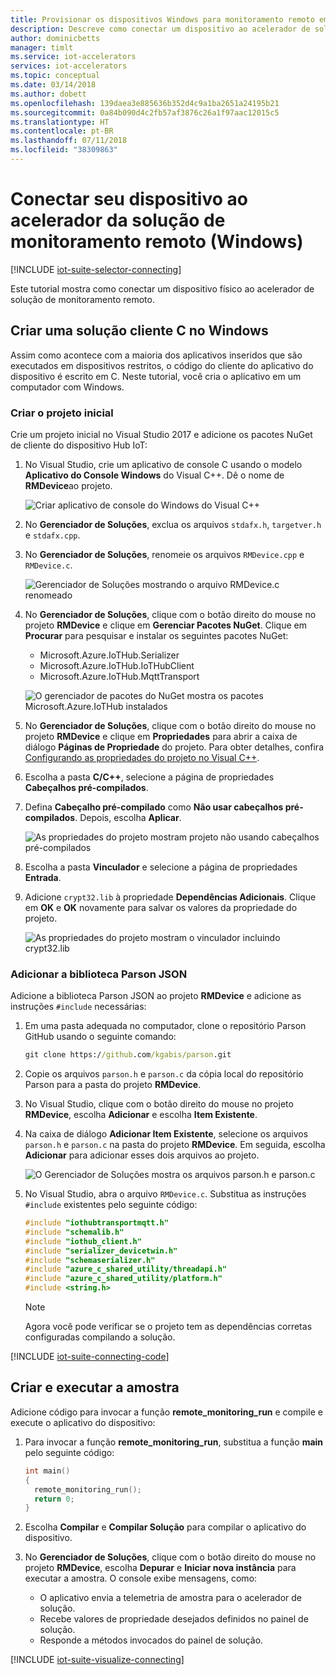 ```yaml
---
title: Provisionar os dispositivos Windows para monitoramento remoto em C – Azure | Microsoft Docs
description: Descreve como conectar um dispositivo ao acelerador de solução de Monitoramento Remoto usando um aplicativo escrito em C em execução no Windows.
author: dominicbetts
manager: timlt
ms.service: iot-accelerators
services: iot-accelerators
ms.topic: conceptual
ms.date: 03/14/2018
ms.author: dobett
ms.openlocfilehash: 139daea3e885636b352d4c9a1ba2651a24195b21
ms.sourcegitcommit: 0a84b090d4c2fb57af3876c26a1f97aac12015c5
ms.translationtype: HT
ms.contentlocale: pt-BR
ms.lasthandoff: 07/11/2018
ms.locfileid: "38309863"
---
```

# <a name="connect-your-device-to-the-remote-monitoring-solution-accelerator-windows"></a>Conectar seu dispositivo ao acelerador da solução de monitoramento remoto (Windows)

[!INCLUDE [iot-suite-selector-connecting](../../includes/iot-suite-selector-connecting.md)]

Este tutorial mostra como conectar um dispositivo físico ao acelerador de solução de monitoramento remoto.

## <a name="create-a-c-client-solution-on-windows"></a>Criar uma solução cliente C no Windows

Assim como acontece com a maioria dos aplicativos inseridos que são executados em dispositivos restritos, o código do cliente do aplicativo do dispositivo é escrito em C. Neste tutorial, você cria o aplicativo em um computador com Windows.

### <a name="create-the-starter-project"></a>Criar o projeto inicial

Crie um projeto inicial no Visual Studio 2017 e adicione os pacotes NuGet de cliente do dispositivo Hub IoT:

1. No Visual Studio, crie um aplicativo de console C usando o modelo **Aplicativo do Console Windows** do Visual C++. Dê o nome de **RMDevice**ao projeto.

    ![Criar aplicativo de console do Windows do Visual C++](./media/iot-accelerators-connecting-devices/visualstudio01.png)

1. No **Gerenciador de Soluções**, exclua os arquivos `stdafx.h`, `targetver.h` e `stdafx.cpp`.

1. No **Gerenciador de Soluções**, renomeie os arquivos `RMDevice.cpp` e `RMDevice.c`.

    ![Gerenciador de Soluções mostrando o arquivo RMDevice.c renomeado](./media/iot-accelerators-connecting-devices/visualstudio02.png)

1. No **Gerenciador de Soluções**, clique com o botão direito do mouse no projeto **RMDevice** e clique em **Gerenciar Pacotes NuGet**. Clique em **Procurar** para pesquisar e instalar os seguintes pacotes NuGet:

    * Microsoft.Azure.IoTHub.Serializer
    * Microsoft.Azure.IoTHub.IoTHubClient
    * Microsoft.Azure.IoTHub.MqttTransport

    ![O gerenciador de pacotes do NuGet mostra os pacotes Microsoft.Azure.IoTHub instalados](./media/iot-accelerators-connecting-devices/visualstudio03.png)

1. No **Gerenciador de Soluções**, clique com o botão direito do mouse no projeto **RMDevice** e clique em **Propriedades** para abrir a caixa de diálogo **Páginas de Propriedade** do projeto. Para obter detalhes, confira [Configurando as propriedades do projeto no Visual C++](https://docs.microsoft.com/cpp/ide/working-with-project-properties).

1. Escolha a pasta **C/C++**, selecione a página de propriedades **Cabeçalhos pré-compilados**.

1. Defina **Cabeçalho pré-compilado** como **Não usar cabeçalhos pré-compilados**. Depois, escolha **Aplicar**.

    ![As propriedades do projeto mostram projeto não usando cabeçalhos pré-compilados](./media/iot-accelerators-connecting-devices/visualstudio04.png)

1. Escolha a pasta **Vinculador** e selecione a página de propriedades **Entrada**.

1. Adicione `crypt32.lib` à propriedade **Dependências Adicionais**. Clique em **OK** e **OK** novamente para salvar os valores da propriedade do projeto.

    ![As propriedades do projeto mostram o vinculador incluindo crypt32.lib](./media/iot-accelerators-connecting-devices/visualstudio05.png)

### <a name="add-the-parson-json-library"></a>Adicionar a biblioteca Parson JSON

Adicione a biblioteca Parson JSON ao projeto **RMDevice** e adicione as instruções `#include` necessárias:

1. Em uma pasta adequada no computador, clone o repositório Parson GitHub usando o seguinte comando:

    ```cmd
    git clone https://github.com/kgabis/parson.git
    ```

1. Copie os arquivos `parson.h` e `parson.c` da cópia local do repositório Parson para a pasta do projeto **RMDevice**.

1. No Visual Studio, clique com o botão direito do mouse no projeto **RMDevice**, escolha **Adicionar** e escolha **Item Existente**.

1. Na caixa de diálogo **Adicionar Item Existente**, selecione os arquivos `parson.h` e `parson.c` na pasta do projeto **RMDevice**. Em seguida, escolha **Adicionar** para adicionar esses dois arquivos ao projeto.

    ![O Gerenciador de Soluções mostra os arquivos parson.h e parson.c](./media/iot-accelerators-connecting-devices/visualstudio06.png)

1. No Visual Studio, abra o arquivo `RMDevice.c`. Substitua as instruções `#include` existentes pelo seguinte código:

    ```c
    #include "iothubtransportmqtt.h"
    #include "schemalib.h"
    #include "iothub_client.h"
    #include "serializer_devicetwin.h"
    #include "schemaserializer.h"
    #include "azure_c_shared_utility/threadapi.h"
    #include "azure_c_shared_utility/platform.h"
    #include <string.h>
    ```

    > [!NOTE]
    > Agora você pode verificar se o projeto tem as dependências corretas configuradas compilando a solução.

[!INCLUDE [iot-suite-connecting-code](../../includes/iot-suite-connecting-code.md)]

## <a name="build-and-run-the-sample"></a>Criar e executar a amostra

Adicione código para invocar a função **remote\_monitoring\_run** e compile e execute o aplicativo do dispositivo:

1. Para invocar a função **remote\_monitoring\_run**, substitua a função **main** pelo seguinte código:

    ```c
    int main()
    {
      remote_monitoring_run();
      return 0;
    }
    ```

1. Escolha **Compilar** e **Compilar Solução** para compilar o aplicativo do dispositivo.

1. No **Gerenciador de Soluções**, clique com o botão direito do mouse no projeto **RMDevice**, escolha **Depurar** e **Iniciar nova instância** para executar a amostra. O console exibe mensagens, como:

    * O aplicativo envia a telemetria de amostra para o acelerador de solução.
    * Recebe valores de propriedade desejados definidos no painel de solução.
    * Responde a métodos invocados do painel de solução.

[!INCLUDE [iot-suite-visualize-connecting](../../includes/iot-suite-visualize-connecting.md)]
